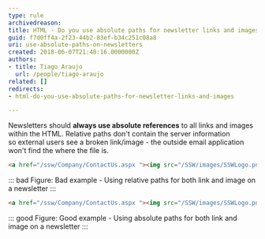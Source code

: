 ```yaml
---
type: rule
archivedreason: 
title: HTML - Do you use absolute paths for newsletter links and images?
guid: f7d0ff4a-2f23-44b2-83ef-b34c251c08a8
uri: use-absolute-paths-on-newsletters
created: 2018-06-07T21:48:16.0000000Z
authors:
- title: Tiago Araujo
  url: /people/tiago-araujo
related: []
redirects:
- html-do-you-use-absolute-paths-for-newsletter-links-and-images

---
```


Newsletters should **always use absolute references** to all links and images within the HTML. Relative paths don't contain the server information so external users see a broken link/image - the outside email application won't find the where the file is.

<!--endintro-->

``` html
<a href="/ssw/Company/ContactUs.aspx "><img src="/SSW/images/SSWLogo.png"></a>
```
::: bad
Figure: Bad example - Using relative paths for both link and image on a newsletter
:::

``` html
<a href="/ssw/Company/ContactUs.aspx "><img src="/SSW/images/SSWLogo.png"></a>
```
::: good
Figure: Good example - Using absolute paths for both link and image on a newsletter
:::
